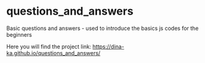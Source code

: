 # questions_and_answers
Basic questions and answers - used to introduce the basics js codes for the beginners

Here you will find the project link: https://dina-ka.github.io/questions_and_answers/
